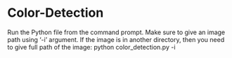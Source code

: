 # Color-Detection
Run the Python file from the command prompt. Make sure to give an image path using ‘-i’ argument. 
If the image is in another directory, then you need to give full path of the image: python color_detection.py -i <add your image path here>
